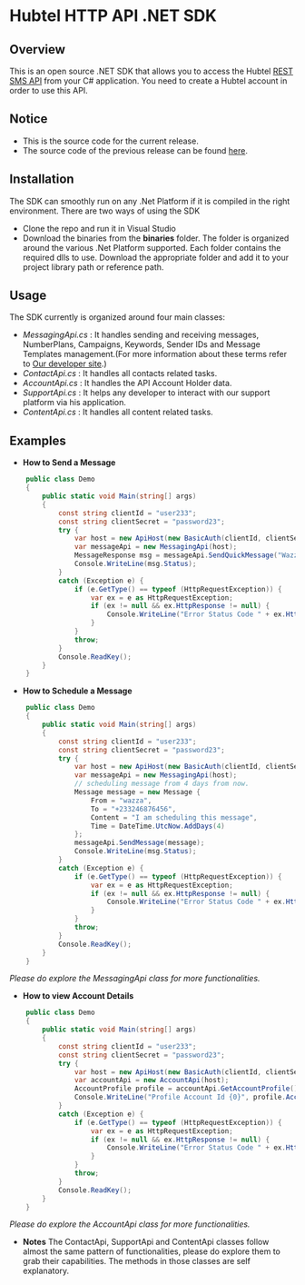 Hubtel HTTP API .NET SDK 
============================
## **Overview**
This is an open source .NET SDK that allows you to access the Hubtel [REST SMS API](https://developers.hubtel.com) from your C# application. You need to create a Hubtel account in order to use this API.

## **Notice**
* This is the source code for the current release.
* The source code of the previous release can be found [here](https://github.com/hubtel/smsghapi-csharp-legacy).
## **Installation**
The SDK can smoothly run on any .Net Platform if it is compiled in the right environment. There are two ways of using the SDK
* Clone the repo and run it in Visual Studio
* Download the binaries from the **binaries** folder. The folder is organized around the various .Net Platform supported. Each folder contains the required dlls to use. Download the appropriate folder and add it to your project library path or reference path.
 
## **Usage**
The SDK currently is organized around four main classes:
* *MessagingApi.cs* : 
    It handles sending and receiving messages, NumberPlans, Campaigns, Keywords, Sender IDs and Message Templates management.(For more information about these terms refer to [Our developer site](https://developers.hubtel.com/).)
* *ContactApi.cs* : 
        It handles all contacts related tasks. 
* *AccountApi.cs* : 
        It handles the API Account Holder data.
* *SupportApi.cs* : 
        It helps any developer to interact with our support platform via his application.
* *ContentApi.cs* :
        It handles all content related tasks.
## **Examples**
* **How to Send a Message**
```c#
    public class Demo
    {
        public static void Main(string[] args)
        {
            const string clientId = "user233";
            const string clientSecret = "password23";
            try {
                var host = new ApiHost(new BasicAuth(clientId, clientSecret));
                var messageApi = new MessagingApi(host);
                MessageResponse msg = messageApi.SendQuickMessage("Wazza", "+233244675897", "Hello Big Bro!", true);
                Console.WriteLine(msg.Status);
            }
            catch (Exception e) {
                if (e.GetType() == typeof (HttpRequestException)) {
                    var ex = e as HttpRequestException;
                    if (ex != null && ex.HttpResponse != null) {
                        Console.WriteLine("Error Status Code " + ex.HttpResponse.Status);
                    }
                }
                throw;
            }
            Console.ReadKey();
        }
    }
```
* **How to Schedule a Message**
```c#
    public class Demo
    {
        public static void Main(string[] args)
        {
            const string clientId = "user233";
            const string clientSecret = "password23";
            try {
                var host = new ApiHost(new BasicAuth(clientId, clientSecret));
                var messageApi = new MessagingApi(host);
                // scheduling message from 4 days from now.
                Message message = new Message {
                    From = "wazza",
                    To = "+233246876456",
                    Content = "I am scheduling this message",
                    Time = DateTime.UtcNow.AddDays(4)
                };
                messageApi.SendMessage(message);
                Console.WriteLine(msg.Status);
            }
            catch (Exception e) {
                if (e.GetType() == typeof (HttpRequestException)) {
                    var ex = e as HttpRequestException;
                    if (ex != null && ex.HttpResponse != null) {
                        Console.WriteLine("Error Status Code " + ex.HttpResponse.Status);
                    }
                }
                throw;
            }
            Console.ReadKey();
        }
    }
```
*Please do explore the MessagingApi class for more functionalities.*
* **How to view Account Details**
```c#
    public class Demo
    {
        public static void Main(string[] args)
        {
            const string clientId = "user233";
            const string clientSecret = "password23";
            try {
                var host = new ApiHost(new BasicAuth(clientId, clientSecret));
                var accountApi = new AccountApi(host);
                AccountProfile profile = accountApi.GetAccountProfile();
                Console.WriteLine("Profile Account Id {0}", profile.AccountId);
            }
            catch (Exception e) {
                if (e.GetType() == typeof (HttpRequestException)) {
                    var ex = e as HttpRequestException;
                    if (ex != null && ex.HttpResponse != null) {
                        Console.WriteLine("Error Status Code " + ex.HttpResponse.Status);
                    }
                }
                throw;
            }
            Console.ReadKey();
        }
    }
```
*Please do explore the AccountApi class for more functionalities.*

* **Notes**
The ContactApi, SupportApi and ContentApi classes follow almost the same pattern of functionalities, please do explore them to grab their capabilities.
The methods in those classes are self explanatory.
